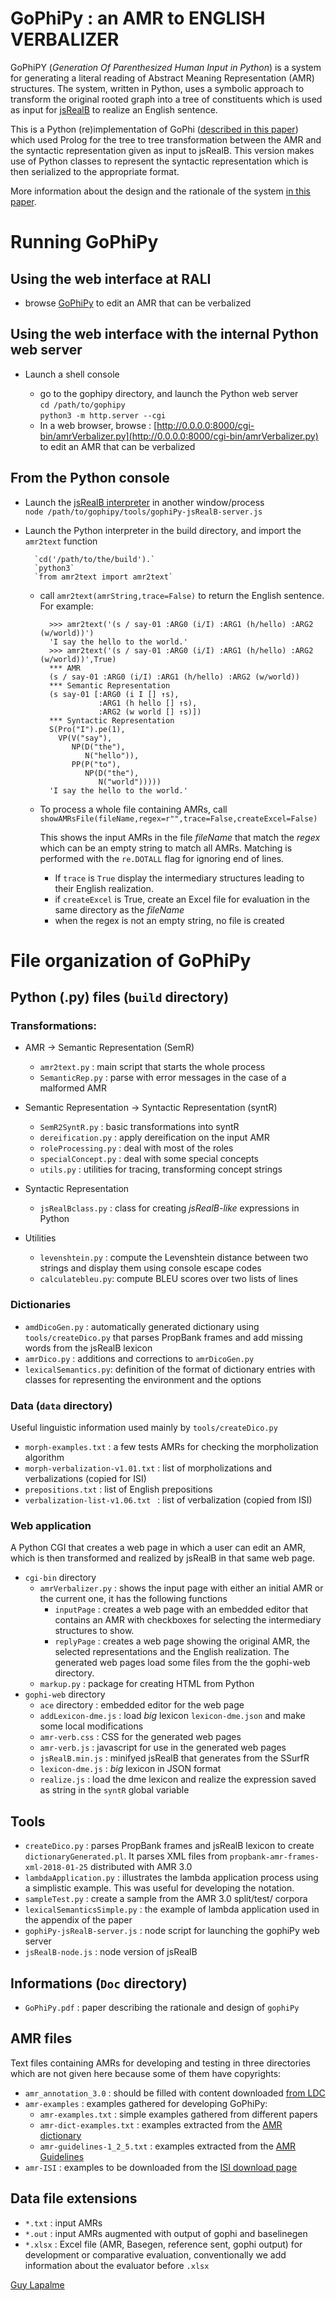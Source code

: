 # GoPhiPy : an AMR to ENGLISH VERBALIZER

GoPhiPY (*Generation Of Parenthesized Human Input in Python*) is a system for generating a literal reading of Abstract Meaning Representation (AMR) structures. The system, written in Python, uses a symbolic approach to transform the original rooted graph into a tree of constituents which is used as input for [jsRealB](https://github.com/rali-udem/JSrealB "GitHub - rali-udem/JSrealB: A JavaScript bilingual text realizer for web development") to realize an English sentence. 

This is a Python (re)implementation of GoPhi ([described in this paper](documentation/GoPhi.pdf)) which used Prolog for the tree to tree transformation between the AMR and the syntactic representation given as input to jsRealB. This version makes use of Python classes to represent the syntactic representation which is then serialized to the appropriate format.

More information about the design and the rationale of the system [in this paper](documentation/GoPhiPy.pdf).

# Running GoPhiPy

## Using the web interface at RALI

* browse [GoPhiPy](http://rali.iro.umontreal.ca/amr/current/build/amrVerbalizer.py) to edit an AMR that can be verbalized

## Using the web interface with the internal Python web server
* Launch a shell console

    * go to the gophipy directory, and launch the Python web server  
        `cd /path/to/gophipy`  
        `python3 -m http.server --cgi `
    * In a web browser, browse : [http://0.0.0.0:8000/cgi-bin/amrVerbalizer.py](http://0.0.0.0:8000/cgi-bin/amrVerbalizer.py) to edit an AMR that can be verbalized

## From the Python console

* Launch the [jsRealB interpreter](https://github.com/rali-udem/JSrealB "GitHub - rali-udem/JSrealB: A JavaScript bilingual text realizer for web development") in another window/process  
`node /path/to/gophipy/tools/gophiPy-jsRealB-server.js  `
     
* Launch the Python interpreter in the build directory, and import the `amr2text` function

        `cd('/path/to/the/build').`  
        `python3`
		`from amr2text import amr2text`

    * call `amr2text(amrString,trace=False)` to return the English sentence. For example:
        
            >>> amr2text('(s / say-01 :ARG0 (i/I) :ARG1 (h/hello) :ARG2 (w/world))')
            'I say the hello to the world.'
            >>> amr2text('(s / say-01 :ARG0 (i/I) :ARG1 (h/hello) :ARG2 (w/world))',True)
            *** AMR
            (s / say-01 :ARG0 (i/I) :ARG1 (h/hello) :ARG2 (w/world))
            *** Semantic Representation
            (s say-01 [:ARG0 (i I [] ↑s),
                       :ARG1 (h hello [] ↑s),
                       :ARG2 (w world [] ↑s)])
            *** Syntactic Representation
            S(Pro("I").pe(1),
              VP(V("say"),
                 NP(D("the"),
                    N("hello")),
                 PP(P("to"),
                    NP(D("the"),
                       N("world")))))
            'I say the hello to the world.'
        
    * To process a whole file containing AMRs, call  
      `showAMRsFile(fileName,regex=r"",trace=False,createExcel=False)`
    
      This shows the input AMRs in the file *fileName* that match the *regex* which can be an empty string to match all AMRs. Matching is performed with the `re.DOTALL` flag for ignoring end of lines.   
        * If `trace` is `True` display the intermediary structures leading to their English realization.  
        * if `createExcel` is True, create an Excel file for evaluation in the same directory as the *fileName*
        * when the regex is not an empty string, no file is created
        
# File organization of GoPhiPy

## Python (.py) files (`build` directory)

### Transformations:

* AMR → Semantic Representation (SemR)
    * `amr2text.py`      : main script that starts the whole process
    * `SemanticRep.py`   : parse with error messages in the case of a malformed AMR
    
* Semantic Representation → Syntactic Representation (syntR)
    * `SemR2SyntR.py`          : basic transformations into syntR 
    * `dereification.py`       : apply dereification on the input AMR
    * `roleProcessing.py`               : deal with most of the roles
    * `specialConcept.py`      : deal with some special concepts
    * `utils.py`         : utilities for tracing, transforming concept strings

* Syntactic Representation 
    * `jsRealBclass.py`  : class for creating *jsRealB-like* expressions in Python

* Utilities
    * `levenshtein.py`  : compute the Levenshtein distance between two strings and display them using console escape codes
    * `calculatebleu.py`: compute BLEU scores over two lists of lines

### Dictionaries
* `amdDicoGen.py`      : automatically generated dictionary using `tools/createDico.py` that parses PropBank frames and add missing words from the jsRealB lexicon 
* `amrDico.py`         : additions and corrections to `amrDicoGen.py`
* `lexicalSemantics.py`: definition of the format of dictionary entries with classes for representing the environment and the options

### Data (`data` directory)

Useful linguistic information used mainly by `tools/createDico.py`
 
* `morph-examples.txt` : a few tests AMRs for checking the morpholization algorithm
* `morph-verbalization-v1.01.txt` : list of morpholizations and verbalizations (copied for ISI)
* `prepositions.txt` : list of English prepositions
* `verbalization-list-v1.06.txt ` : list of verbalization (copied from ISI)

### Web application

A  Python CGI that creates a web page in which a user can edit an AMR, which is then transformed and realized by jsRealB in that same web page.
  
* `cgi-bin` directory
    * `amrVerbalizer.py` : shows the input page with either an initial AMR or the current one, it has the following functions
        * `inputPage`     : creates a web page with an embedded editor that contains an AMR with checkboxes for selecting the intermediary structures to show.
        * `replyPage` : creates a web page showing the original AMR, the selected representations and the English realization. 
        The generated web pages load some files from the the gophi-web directory.
    * `markup.py` : package for creating HTML from Python  
* `gophi-web` directory
    * `ace` directory : embedded editor for the web page
    * `addLexicon-dme.js` : load *big* lexicon `lexicon-dme.json` and make some local modifications
    * `amr-verb.css` : CSS for the generated web pages
    * `amr-verb.js`  : javascript for use in the generated web pages
    * `jsRealB.min.js` : minifyed jsRealB that generates from the SSurfR
    * `lexicon-dme.js` : *big* lexicon in JSON format
    * `realize.js`     : load the dme lexicon and realize the expression saved as string in the `syntR` global variable

## Tools
* `createDico.py`        : parses PropBank frames and jsRealB lexicon to create `dictionaryGenerated.pl`. It parses XML files from `propbank-amr-frames-xml-2018-01-25` distributed with AMR 3.0 
* `lambdaApplication.py` : illustrates the lambda application process using a simplistic example. This was useful for developing the notation.
* `sampleTest.py`        : create a sample from the AMR 3.0 split/test/ corpora
* `lexicalSemanticsSimple.py` : the example of lambda application used in the appendix of the paper
* `gophiPy-jsRealB-server.js` : node script for launching the gophiPy web server
* `jsRealB-node.js` : node version of jsRealB

## Informations (`Doc` directory)
* `GoPhiPy.pdf` : paper describing the rationale and design of `gophiPy`

## AMR files
Text files containing AMRs for developing and testing in three directories which are not given here because some of them have copyrights:

* `amr_annotation_3.0` : should be filled with content downloaded [from LDC](https://catalog.ldc.upenn.edu/LDC2020T02 "Abstract Meaning Representation (AMR) Annotation Release 3.0  - Linguistic Data Consortium")
* `amr-examples` : examples gathered for developing GoPhiPy:
    * `amr-examples.txt` : simple examples gathered from different papers
    * `amr-dict-examples.txt` : examples extracted from the [AMR dictionary](https://www.isi.edu/~ulf/amr/lib/amr-dict.html "AMR dict")
    * `amr-guidelines-1_2_5.txt` : examples extracted from the [AMR Guidelines](https://github.com/amrisi/amr-guidelines/blob/master/amr.md "amr-guidelines/amr.md at master · amrisi/amr-guidelines · GitHub")
* `amr-ISI` : examples to be downloaded from the [ISI download page](https://amr.isi.edu/download.html "Download &nbsp; Abstract Meaning Representation (AMR)")  
  
## Data file extensions
* `*.txt`                   : input AMRs
* `*.out`                   : input AMRs augmented with output of gophi and baselinegen
* `*.xlsx`                  : Excel file (AMR, Basegen, reference sent, gophi output) for development or comparative evaluation, conventionally we add information about the evaluator before `.xlsx`

[Guy Lapalme](lapalme@iro.umontreal.ca)